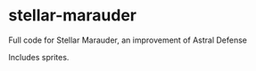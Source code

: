 # stellar-marauder
Full code for Stellar Marauder, an improvement of Astral Defense

Includes sprites.
